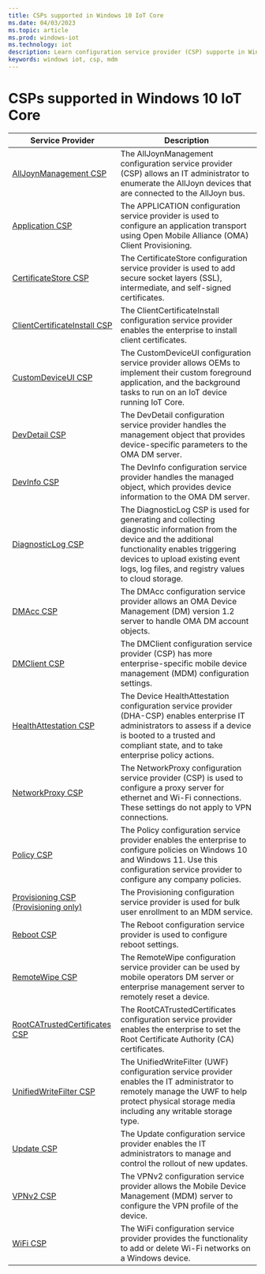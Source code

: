 ```yaml
---
title: CSPs supported in Windows 10 IoT Core
ms.date: 04/03/2023
ms.topic: article
ms.prod: windows-iot
ms.technology: iot
description: Learn configuration service provider (CSP) supporte in Windows 10 IoT Core.
keywords: windows iot, csp, mdm
---
```


# CSPs supported in Windows 10 IoT Core

| Service Provider | Description |
|------------------|-------------|
| [AllJoynManagement CSP](/windows/client-management/mdm/alljoynmanagement-csp)                 | The AllJoynManagement configuration service provider (CSP) allows an IT administrator to enumerate the AllJoyn devices that are connected to the AllJoyn bus. |
| [Application CSP](/windows/client-management/mdm/application-csp.md)                          | The APPLICATION configuration service provider is used to configure an application transport using Open Mobile Alliance (OMA) Client Provisioning.|
| [CertificateStore CSP](/windows/client-management/mdm/certificatestore-csp.md)                | The CertificateStore configuration service provider is used to add secure socket layers (SSL), intermediate, and self-signed certificates. |
| [ClientCertificateInstall CSP](/windows/client-management/mdm/clientcertificateinstall-csp.md)| The ClientCertificateInstall configuration service provider enables the enterprise to install client certificates. |
| [CustomDeviceUI CSP](/windows/client-management/mdm/customdeviceui-csp.md)                    | The CustomDeviceUI configuration service provider allows OEMs to implement their custom foreground application, and the background tasks to run on an IoT device running IoT Core. |
| [DevDetail CSP](/windows/client-management/mdm/devdetail-csp.md)                              | The DevDetail configuration service provider handles the management object that provides device-specific parameters to the OMA DM server. |
| [DevInfo CSP](/windows/client-management/mdm/devinfo-csp.md)                                  | The DevInfo configuration service provider handles the managed object, which provides device information to the OMA DM server.|
| [DiagnosticLog CSP](/windows/client-management/mdm/diagnosticlog-csp.md)                      | The DiagnosticLog CSP is used for generating and collecting diagnostic information from the device and the additional functionality enables triggering devices to upload existing event logs, log files, and registry values to cloud storage.|
| [DMAcc CSP](/windows/client-management/mdm/dmacc-csp.md)                                      | The DMAcc configuration service provider allows an OMA Device Management (DM) version 1.2 server to handle OMA DM account objects. |
| [DMClient CSP](/windows/client-management/mdm/dmclient-csp.md)                                | The DMClient configuration service provider (CSP) has more enterprise-specific mobile device management (MDM) configuration settings. |
| [HealthAttestation CSP](/windows/client-management/mdm/healthattestation-csp.md)              | The Device HealthAttestation configuration service provider (DHA-CSP) enables enterprise IT administrators to assess if a device is booted to a trusted and compliant state, and to take enterprise policy actions. |
| [NetworkProxy CSP](/windows/client-management/mdm/networkproxy-csp.md)                        | The NetworkProxy configuration service provider (CSP) is used to configure a proxy server for ethernet and Wi-Fi connections. These settings do not apply to VPN connections. |
| [Policy CSP](/windows/client-management/mdm/policy-configuration-service-provider.md)         | The Policy configuration service provider enables the enterprise to configure policies on Windows 10 and Windows 11. Use this configuration service provider to configure any company policies.|
| [Provisioning CSP (Provisioning only)](/windows/client-management/mdm/provisioning-csp.md)    | The Provisioning configuration service provider is used for bulk user enrollment to an MDM service.|
| [Reboot CSP](/windows/client-management/mdm/reboot-csp.md)                                    | The Reboot configuration service provider is used to configure reboot settings. |
| [RemoteWipe CSP](/windows/client-management/mdm/remotewipe-csp.md)                            | The RemoteWipe configuration service provider can be used by mobile operators DM server or enterprise management server to remotely reset a device. |
| [RootCATrustedCertificates CSP](/windows/client-management/mdm/rootcacertificates-csp.md)     | The RootCATrustedCertificates configuration service provider enables the enterprise to set the Root Certificate Authority (CA) certificates. |
| [UnifiedWriteFilter CSP](/windows/client-management/mdm/unifiedwritefilter-csp.md)            | The UnifiedWriteFilter (UWF) configuration service provider enables the IT administrator to remotely manage the UWF to help protect physical storage media including any writable storage type.|
| [Update CSP](/windows/client-management/mdm/update-csp.md)                                    | The Update configuration service provider enables the IT administrators to manage and control the rollout of new updates.|
| [VPNv2 CSP](/windows/client-management/mdm/vpnv2-csp.md)                                      | The VPNv2 configuration service provider allows the Mobile Device Management (MDM) server to configure the VPN profile of the device. |
| [WiFi CSP](/windows/client-management/mdm/wifi-csp.md)                                        | The WiFi configuration service provider provides the functionality to add or delete Wi-Fi networks on a Windows device. |
